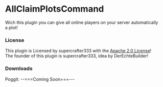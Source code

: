 # AllClaimPlotsCommand
Wich this plugin you can give all online players on your server automatically a plot!

### License
This plugin is Licensed by supercrafter333 with the [Apache 2.0 License](/LICENSE)! The founder of this plugin is supercrafter333, idea by DerEchteBuilder!

### Downloads
Poggit: --===Coming Soon===---
